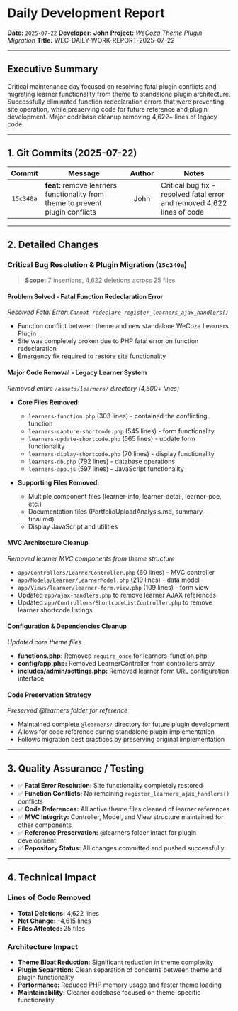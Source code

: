 # Daily Development Report

**Date:** `2025-07-22`
**Developer:** **John**
**Project:** *WeCoza Theme Plugin Migration*
**Title:** WEC-DAILY-WORK-REPORT-2025-07-22

---

## Executive Summary

Critical maintenance day focused on resolving fatal plugin conflicts and migrating learner functionality from theme to standalone plugin architecture. Successfully eliminated function redeclaration errors that were preventing site operation, while preserving code for future reference and plugin development. Major codebase cleanup removing 4,622+ lines of legacy code.

---

## 1. Git Commits (2025-07-22)

|   Commit  | Message                                         | Author | Notes                                                                  |
| :-------: | ----------------------------------------------- | :----: | ---------------------------------------------------------------------- |
| `15c340a` | **feat:** remove learners functionality from theme to prevent plugin conflicts |  John  | Critical bug fix - resolved fatal error and removed 4,622 lines of code |

---

## 2. Detailed Changes

### Critical Bug Resolution & Plugin Migration (`15c340a`)

> **Scope:** 7 insertions, 4,622 deletions across 25 files

#### **Problem Solved - Fatal Function Redeclaration Error**

*Resolved Fatal Error: `Cannot redeclare register_learners_ajax_handlers()`*

* Function conflict between theme and new standalone WeCoza Learners Plugin
* Site was completely broken due to PHP fatal error on function redeclaration
* Emergency fix required to restore site functionality

#### **Major Code Removal - Legacy Learner System**

*Removed entire `/assets/learners/` directory (4,500+ lines)*

* **Core Files Removed:**
  * `learners-function.php` (303 lines) - contained the conflicting function
  * `learners-capture-shortcode.php` (545 lines) - form functionality
  * `learners-update-shortcode.php` (565 lines) - update form functionality
  * `learners-diplay-shortcode.php` (70 lines) - display functionality
  * `learners-db.php` (792 lines) - database operations
  * `learners-app.js` (597 lines) - JavaScript functionality

* **Supporting Files Removed:**
  * Multiple component files (learner-info, learner-detail, learner-poe, etc.)
  * Documentation files (PortfolioUploadAnalysis.md, summary-final.md)
  * Display JavaScript and utilities

#### **MVC Architecture Cleanup**

*Removed learner MVC components from theme structure*

* `app/Controllers/LearnerController.php` (60 lines) - MVC controller
* `app/Models/Learner/LearnerModel.php` (219 lines) - data model
* `app/Views/learner/learner-form.view.php` (109 lines) - form view
* Updated `app/ajax-handlers.php` to remove learner AJAX references
* Updated `app/Controllers/ShortcodeListController.php` to remove learner shortcode listings

#### **Configuration & Dependencies Cleanup**

*Updated core theme files*

* **functions.php:** Removed `require_once` for learners-function.php
* **config/app.php:** Removed LearnerController from controllers array
* **includes/admin/settings.php:** Removed learner form URL configuration interface

#### **Code Preservation Strategy**

*Preserved @learners folder for reference*

* Maintained complete `@learners/` directory for future plugin development
* Allows for code reference during standalone plugin implementation
* Follows migration best practices by preserving original implementation

---

## 3. Quality Assurance / Testing

* ✅ **Fatal Error Resolution:** Site functionality completely restored
* ✅ **Function Conflicts:** No remaining `register_learners_ajax_handlers()` conflicts
* ✅ **Code References:** All active theme files cleaned of learner references
* ✅ **MVC Integrity:** Controller, Model, and View structure maintained for other components
* ✅ **Reference Preservation:** @learners folder intact for plugin development
* ✅ **Repository Status:** All changes committed and pushed successfully

---

## 4. Technical Impact

### **Lines of Code Removed**
- **Total Deletions:** 4,622 lines
- **Net Change:** -4,615 lines
- **Files Affected:** 25 files

### **Architecture Impact**
- **Theme Bloat Reduction:** Significant reduction in theme complexity
- **Plugin Separation:** Clean separation of concerns between theme and plugin functionality  
- **Performance:** Reduced PHP memory usage and faster theme loading
- **Maintainability:** Cleaner codebase focused on theme-specific functionality

